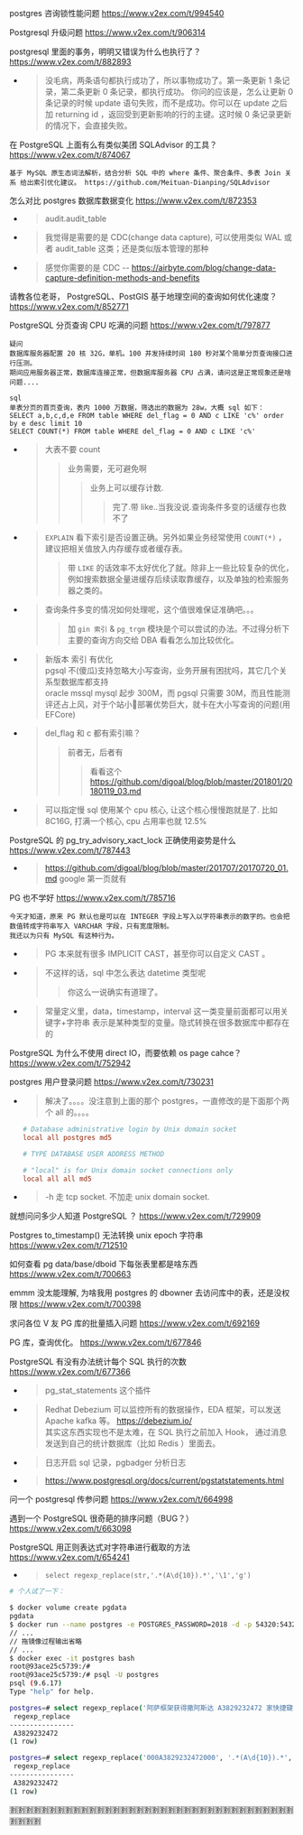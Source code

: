 
postgres 咨询锁性能问题 https://www.v2ex.com/t/994540

Postgresql 升级问题 https://www.v2ex.com/t/906314

postgresql 里面的事务，明明又错误为什么也执行了？ https://www.v2ex.com/t/882893
- > 没毛病，两条语句都执行成功了，所以事物成功了。第一条更新 1 条记录，第二条更新 0 条记录，都执行成功。
你问的应该是，怎么让更新 0 条记录的时候 update 语句失败，而不是成功。你可以在 update 之后加 returning id ，返回受到更新影响的行的主键。这时候 0 条记录更新的情况下，会直接失败。

在 PostgreSQL 上面有么有类似美团 SQLAdvisor 的工具？ https://www.v2ex.com/t/874067
```console
基于 MySQL 原生态词法解析，结合分析 SQL 中的 where 条件、聚合条件、多表 Join 关系 给出索引优化建议。 https://github.com/Meituan-Dianping/SQLAdvisor
```

怎么对比 postgres 数据库数据变化 https://www.v2ex.com/t/872353
- > audit.audit_table
- > 我觉得是需要的是 CDC(change data capture), 可以使用类似 WAL 或者 audit_table 这类；还是类似版本管理的那种
- > 感觉你需要的是 CDC -- https://airbyte.com/blog/change-data-capture-definition-methods-and-benefits

请教各位老哥， PostgreSQL、PostGIS 基于地理空间的查询如何优化速度？ https://www.v2ex.com/t/852771

PostgreSQL 分页查询 CPU 吃满的问题 https://www.v2ex.com/t/797877
```console
疑问
数据库服务器配置 20 核 32G，单机。100 并发持续时间 180 秒对某个简单分页查询接口进行压测。
期间应用服务器正常，数据库连接正常，但数据库服务器 CPU 占满，请问这是正常现象还是啥问题....

sql
单表分页的首页查询，表内 1000 万数据，筛选出的数据为 28w，大概 sql 如下：
SELECT a,b,c,d,e FROM table WHERE del_flag = 0 AND c LIKE 'c%' order by e desc limit 10
SELECT COUNT(*) FROM table WHERE del_flag = 0 AND c LIKE 'c%'
```
- > 大表不要 count
  >> 业务需要，无可避免啊
  >>> 业务上可以缓存计数.
  >>>> 完了.带 like..当我没说.查询条件多变的话缓存也救不了
- > `EXPLAIN` 看下索引是否设置正确。另外如果业务经常使用 `COUNT(*)` ，建议把相关值放入内存缓存或者缓存表。
  >> 带 `LIKE` 的话效率不太好优化了就。除非上一些比较复杂的优化，例如搜索数据全量进缓存后续读取靠缓存，以及单独的检索服务器之类的。 
- > 查询条件多变的情况如何处理呢，这个值很难保证准确吧。。。
  >> 加 `gin 索引` & `pg_trgm` 模块是个可以尝试的办法。不过得分析下主要的查询方向交给 DBA 看看怎么加比较优化。
- > 新版本 索引 有优化 <br> pgsql 不(傻瓜)支持忽略大小写查询，业务开展有困扰吗，其它几个关系型数据库都支持 <br> oracle mssql mysql 起步 300M，而 pgsql 只需要 30M，而且性能测评还占上风，对于个站小🐔部署优势巨大，就卡在大小写查询的问题(用 EFCore)
- > del_flag 和 c 都有索引嘛？
  >> 前者无，后者有
  >>> 看看这个 https://github.com/digoal/blog/blob/master/201801/20180119_03.md
- > 可以指定慢 sql 使用某个 cpu 核心, 让这个核心慢慢跑就是了. 比如 8C16G, 打满一个核心, cpu 占用率也就 12.5%

PostgreSQL 的 pg_try_advisory_xact_lock 正确使用姿势是什么 https://www.v2ex.com/t/787443
- > https://github.com/digoal/blog/blob/master/201707/20170720_01.md  google 第一页就有

PG 也不学好 https://www.v2ex.com/t/785716
```console
今天才知道，原来 PG 默认也是可以在 INTEGER 字段上写入以字符串表示的数字的。也会把数值转成字符串写入 VARCHAR 字段，只有宽度限制。
我还以为只有 MySQL 有这种行为。
```
- > PG 本来就有很多 IMPLICIT CAST，甚至你可以自定义 CAST 。
- > 不这样的话，sql 中怎么表达 datetime 类型呢
  >> 你这么一说确实有道理了。
- > 常量定义里，data，timestamp，interval 这一类变量前面都可以用关键字+字符串 表示是某种类型的变量。隐式转换在很多数据库中都存在的

PostgreSQL 为什么不使用 direct IO，而要依赖 os page cahce？ https://www.v2ex.com/t/752942

postgres 用户登录问题 https://www.v2ex.com/t/730231
- > 解决了。。。。没注意到上面的那个 postgres，一直修改的是下面那个两个 all 的。。。。 
  ```conf
  # Database administrative login by Unix domain socket
  local all postgres md5
  
  # TYPE DATABASE USER ADDRESS METHOD
  
  # "local" is for Unix domain socket connections only
  local all all md5
  ```
- > -h 走 tcp socket. 不加走 unix domain socket.

就想问问多少人知道 PostgreSQL ？ https://www.v2ex.com/t/729909

Postgres to_timestamp() 无法转换 unix epoch 字符串 https://www.v2ex.com/t/712510

如何查看 pg data/base/dboid 下每张表里都是啥东西 https://www.v2ex.com/t/700663

emmm 没太能理解, 为啥我用 postgres 的 dbowner 去访问库中的表，还是没权限 https://www.v2ex.com/t/700398

求问各位 V 友 PG 库的批量插入问题 https://www.v2ex.com/t/692169

PG 库，查询优化。 https://www.v2ex.com/t/677846

PostgreSQL 有没有办法统计每个 SQL 执行的次数 https://www.v2ex.com/t/677366
- > pg_stat_statements 这个插件
- > Redhat Debezium 可以监控所有的数据操作，EDA 框架，可以发送 Apache kafka 等。 https://debezium.io/ <br> 其实这东西实现也不是太难，在 SQL 执行之前加入 Hook， 通过消息发送到自己的统计数据库（比如 Redis ）里面去。
- > 日志开启 sql 记录，pgbadger 分析日志
- > https://www.postgresql.org/docs/current/pgstatstatements.html

问一个 postgresql 传参问题 https://www.v2ex.com/t/664998

遇到一个 PostgreSQL 很奇葩的排序问题（BUG？） https://www.v2ex.com/t/663098

PostgreSQL 用正则表达式对字符串进行截取的方法 https://www.v2ex.com/t/654241
- > `select regexp_replace(str,'.*(A\d{10}).*','\1','g')`
```sh
# 个人试了一下：

$ docker volume create pgdata
pgdata
$ docker run --name postgres -e POSTGRES_PASSWORD=2018 -d -p 54320:5432 -v pgdata:/var/lib/postgresql/data postgres:9.6
// ...
// 拖镜像过程输出省略
// ...
$ docker exec -it postgres bash
root@93ace25c5739:/# 
root@93ace25c5739:/# psql -U postgres
psql (9.6.17)
Type "help" for help.

postgres=# select regexp_replace('阿萨框架获得撒阿斯达 A3829232472 家快捷键', '.*(A\d{10}).*', '\1', 'g');
 regexp_replace
----------------
 A3829232472
(1 row)

postgres=# select regexp_replace('000A3829232472000', '.*(A\d{10}).*', '\1', 'g');
 regexp_replace
----------------
 A3829232472
(1 row)
```

:u5272::u5272::u5272::u5272::u5272::u5272::u5272::u5272::u5272::u5272::u5272::u5272::u5272::u5272::u5272::u5272::u5272::u5272::u5272::u5272::u5272::u5272::u5272::u5272::u5272::u5272::u5272::u5272::u5272::u5272::u5272::u5272::u5272::u5272::u5272::u5272::u5272::u5272::u5272::u5272:
